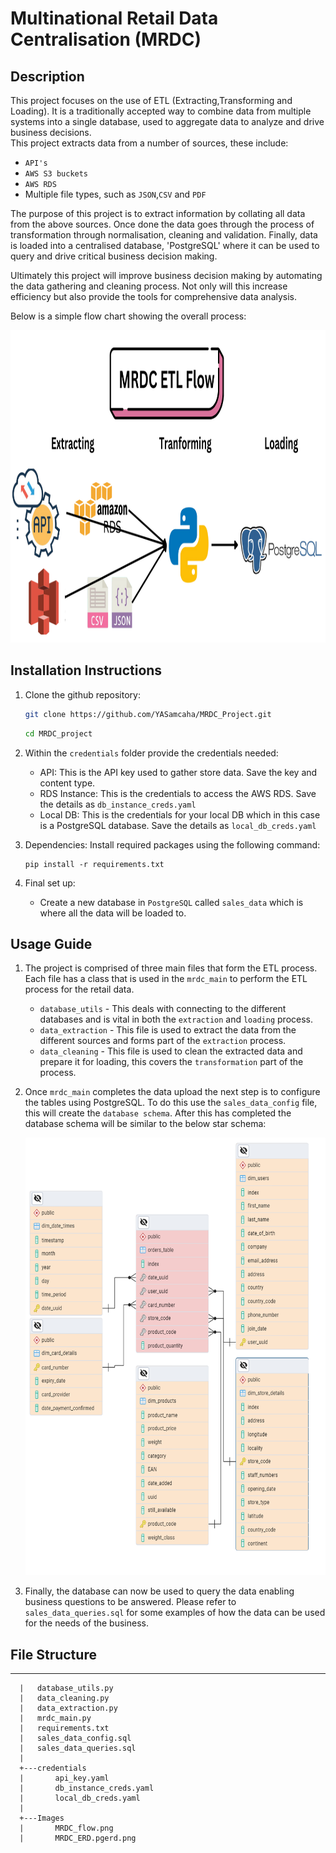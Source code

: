 # Multinational Retail Data Centralisation (MRDC)

## Description

This project focuses on the use of ETL (Extracting,Transforming and Loading). It is a traditionally accepted way  to combine data from multiple systems into a single database, used to aggregate data to analyze and drive business decisions.  
This project extracts data from a number of sources, these include:
- `API's`
- `AWS S3 buckets`
- `AWS RDS`
- Multiple file types, such as `JSON`,`CSV` and `PDF`

The purpose of this project is to extract information by collating all data from the above sources. Once done the data goes through the process of transformation through normalisation, cleaning and validation. Finally, data is loaded into a centralised database, 'PostgreSQL' where it can be used to query and drive critical business decision making.

Ultimately this project will improve business decision making by automating the data gathering and cleaning process. Not only will this increase efficiency but also provide the tools for comprehensive data analysis.

Below is a simple flow chart showing the overall process:

<img src="Images/MRDC_flow.png" width="1000" height="500">

## Installation Instructions
1. Clone the github repository:
   ``` bash 
   git clone https://github.com/YASamcaha/MRDC_Project.git
   ```
   ``` bash
   cd MRDC_project
   ```

2. Within the `credentials` folder provide the credentials needed:
   - API: This is the API key used to gather store data. Save the key and content type.
   - RDS Instance: This is the credentials to access the AWS RDS. Save the details as `db_instance_creds.yaml`
   - Local DB: This is the credentials for your local DB which in this case is a PostgreSQL database. Save the details as `local_db_creds.yaml`

3. Dependencies: Install required packages using the following command:
     ```
     pip install -r requirements.txt
     ```
4. Final set up:
   - Create a new database in `PostgreSQL` called `sales_data` which is where all the data will be loaded to.

## Usage Guide
1. The project is comprised of three main files that form the ETL process. Each file has a class that is used in the `mrdc_main` to perform the ETL process for the retail data. 
   - `database_utils` - This deals with connecting to the different databases and is vital in both the `extraction` and `loading` process.
   - `data_extraction` - This file is used to extract the data from the different sources and forms part of the `extraction` process.
   - `data_cleaning` - This file is used to clean the extracted data and prepare it for loading, this covers the `transformation` part of the process.

2. Once `mrdc_main` completes the data upload the next step is to configure the tables using PostgreSQL.
   To do this use the `sales_data_config` file, this will create the `database schema`. After this has completed the database schema will be similar to the below star schema:

   <img src="Images/MRDC_ERD.pgerd.png" width="700" height="700">

3. Finally, the database can now be used to query the data enabling business questions to be answered. 
   Please refer to `sales_data_queries.sql` for some examples of how the data can be used for the needs of the business.



## File Structure
***

      |   database_utils.py
      |   data_cleaning.py
      |   data_extraction.py
      |   mrdc_main.py
      |   requirements.txt
      |   sales_data_config.sql
      |   sales_data_queries.sql
      |
      +---credentials
      |       api_key.yaml
      |       db_instance_creds.yaml
      |       local_db_creds.yaml
      |
      +---Images
      |       MRDC_flow.png
      |       MRDC_ERD.pgerd.png



